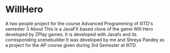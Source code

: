 # WillHero
A two people project for the course Advanced Programming of IIITD's semester 3
About
This is a JavaFX based clone of the game Will Hero developed by ZPlay games. It is developed with Javafx and its corresponding scenebuilder.It was developed by me and Shreya Pandey as a project for the AP course given during 3rd Semester at IIITD.
